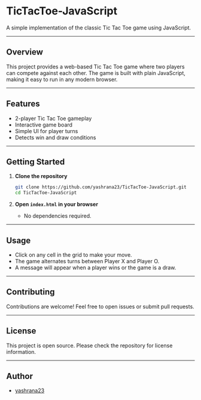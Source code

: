 # TicTacToe-JavaScript

A simple implementation of the classic Tic Tac Toe game using JavaScript.

---

## Overview

This project provides a web-based Tic Tac Toe game where two players can compete against each other. The game is built with plain JavaScript, making it easy to run in any modern browser.

---

## Features

- 2-player Tic Tac Toe gameplay
- Interactive game board
- Simple UI for player turns
- Detects win and draw conditions

---

## Getting Started

1. **Clone the repository**
   ```bash
   git clone https://github.com/yashrana23/TicTacToe-JavaScript.git
   cd TicTacToe-JavaScript
   ```

2. **Open `index.html` in your browser**
   - No dependencies required.

---

## Usage

- Click on any cell in the grid to make your move.
- The game alternates turns between Player X and Player O.
- A message will appear when a player wins or the game is a draw.

---

## Contributing

Contributions are welcome! Feel free to open issues or submit pull requests.

---

## License

This project is open source. Please check the repository for license information.

---

## Author

- [yashrana23](https://github.com/yashrana23)
